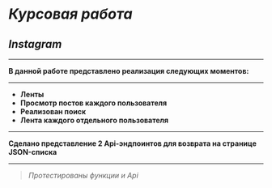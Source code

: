 # *Курсовая работа*
## *Instagram*
***
**В данной работе представлено реализация следующих моментов:**
***
* __Ленты__
* __Просмотр постов каждого пользователя__
* __Реализован поиск__
* __Лента каждого отдельного пользователя__

***
__Сделано представление 2 Api-эндпоинтов для возврата на странице JSON-списка__
***

> *Протестированы функции и Api* 